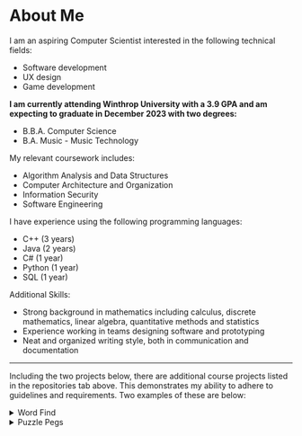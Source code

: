 # About Me

I am an aspiring Computer Scientist interested in the following technical fields:
- Software development
- UX design
- Game development

**I am currently attending Winthrop University with a 3.9 GPA and am expecting to graduate in December 2023 with two degrees:**
- B.B.A. Computer Science
- B.A. Music - Music Technology

My relevant coursework includes:
- Algorithm Analysis and Data Structures
- Computer Architecture and Organization
- Information Security
- Software Engineering

I have experience using the following programming languages:
- C++ (3 years)
- Java (2 years)
- C# (1 year)
- Python (1 year)
- SQL (1 year)

Additional Skills:
- Strong background in mathematics including calculus, discrete mathematics, linear algebra, quantitative methods and statistics
- Experience working in teams designing software and prototyping
- Neat and organized writing style, both in communication and documentation
---
Including the two projects below, there are additional course projects listed in the repositories tab above.  This demonstrates my ability to adhere to guidelines and requirements.  Two examples of these are below:

<details>
  <summary>Word Find</summary>
  <p>A short Java program that parses an input file and finds string matches orthogonally and diagonally within the input.
  </p>
  https://github.com/morrisc6/wordfind
</details>
<details>
  <summary>Puzzle Pegs</summary>
  <p>A Java program that solves the "Cracker Barrel" puzzle game with (optionally) given starting and ending positions.
  </p>
  https://github.com/morrisc6/puzzlepegs
</details>
